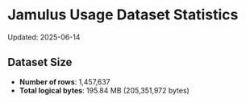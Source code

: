 # Jamulus Usage Dataset Statistics

Updated: 2025-06-14

## Dataset Size
- **Number of rows**: 1,457,637
- **Total logical bytes**: 195.84 MB (205,351,972 bytes)
